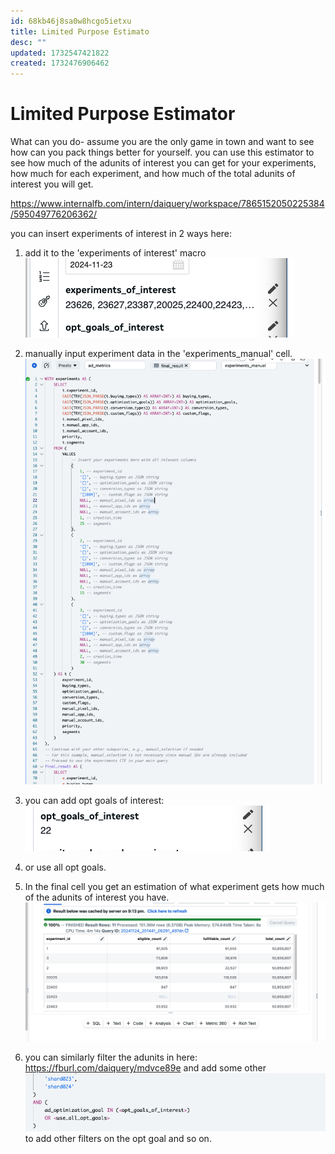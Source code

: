 ```yaml
---
id: 68kb46j8sa0w8hcgo5ietxu
title: Limited Purpose Estimato
desc: ""
updated: 1732547421822
created: 1732476906462
---
```

# Limited Purpose Estimator

What can you do-
assume you are the only game in town and want to see how can you pack things better for yourself.
you can use this estimator to see how much of the adunits of interest you can get for your experiments, how much for each experiment, and how much of the total adunits of interest you will get.


https://www.internalfb.com/intern/daiquery/workspace/7865152050225384/595049776206362/

you can insert experiments of interest in 2 ways here:

1. add it to the 'experiments of interest' macro
![alt text](image-16.png)
2. manually input experiment data in the 'experiments_manual' cell.
![alt text](image-17.png)
3. you can add opt goals of interest:
![alt text](image-18.png)
4. or use all opt goals.
5. In the final cell you get an estimation of what experiment gets how much of the adunits of interest you have.
![alt text](image-19.png)

6. you can similarly filter the adunits in here:
https://fburl.com/daiquery/mdvce89e
and add some other
![alt text](image-20.png)
to add other filters on the opt goal and so on.

 
